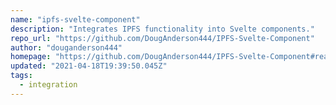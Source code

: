```yaml
---
name: "ipfs-svelte-component"
description: "Integrates IPFS functionality into Svelte components."
repo_url: "https://github.com/DougAnderson444/IPFS-Svelte-Component"
author: "douganderson444"
homepage: "https://github.com/DougAnderson444/IPFS-Svelte-Component#readme"
updated: "2021-04-18T19:39:50.045Z"
tags: 
  - integration
---
```

